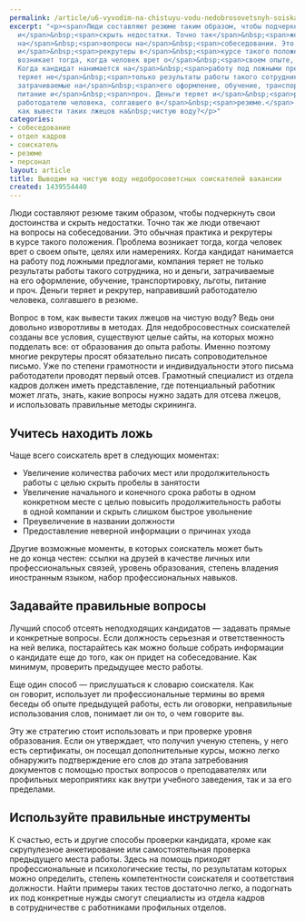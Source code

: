 ```yaml
---
permalink: /article/u6-vyvodim-na-chistuyu-vodu-nedobrosovetsnyh-soiskateley-vakansii
excerpt: "<p><span>Люди составляют резюме таким образом, чтобы подчеркнуть свои достоинства
  и</span>&nbsp;<span>скрыть недостатки. Точно так</span>&nbsp;<span>же люди отвечают
  на</span>&nbsp;<span>вопросы на</span>&nbsp;<span>собеседовании. Это обычная практика
  и</span>&nbsp;<span>рекрутеры в</span>&nbsp;<span>курсе такого положения. Проблема
  возникает тогда, когда человек врет о</span>&nbsp;<span>своем опыте, целях или намерениях.
  Когда кандидат нанимается на</span>&nbsp;<span>работу под ложными предлогами, компания
  теряет не</span>&nbsp;<span>только результаты работы такого сотрудника, но</span>&nbsp;<span>и</span>&nbsp;<span>деньги,
  затрачиваемые на</span>&nbsp;<span>его оформление, обучение, транспортировку, льготы,
  питание и</span>&nbsp;<span>проч. Деньги теряет и</span>&nbsp;<span>рекрутер, направивший
  работодателю человека, солгавшего в</span>&nbsp;<span>резюме.</span> Вопрос в&nbsp;том,
  как вывести таких лжецов на&nbsp;чистую воду?</p>"
categories:
- собеседование
- отдел кадров
- соискатель
- резюме
- персонал
layout: article
title: Выводим на чистую воду недобросоветсных соискателей вакансии
created: 1439554440
---
```

Люди составляют резюме таким образом, чтобы подчеркнуть свои достоинства и скрыть недостатки. Точно так же люди отвечают на вопросы на собеседовании. Это обычная практика и рекрутеры в курсе такого положения. Проблема возникает тогда, когда человек врет о своем опыте, целях или намерениях. Когда кандидат нанимается на работу под ложными предлогами, компания теряет не только результаты работы такого сотрудника, но и деньги, затрачиваемые на его оформление, обучение, транспортировку, льготы, питание и проч. Деньги теряет и рекрутер, направивший работодателю человека, солгавшего в резюме.

Вопрос в том, как вывести таких лжецов на чистую воду? Ведь они довольно изворотливы в методах. Для недобросовестных соискателей созданы все условия, существуют целые сайты, на которых можно подделать все: от образования до опыта работы. Именно поэтому многие рекрутеры просят обязательно писать сопроводительное письмо. Уже по степени грамотности и индивидуальности этого письма работодатели проводят первый отсев. Грамотный специалист из отдела кадров должен иметь представление, где потенциальный работник может лгать, знать, какие вопросы нужно задать для отсева лжецов, и использовать правильные методы скрининга.

## Учитесь находить ложь ##

Чаще всего соискатель врет в следующих моментах:

 *  Увеличение количества рабочих мест или продолжительность работы с целью скрыть пробелы в занятости
 *  Увеличение начального и конечного срока работы в одном конкретном месте с целью повысить продолжительность работы в одной компании и скрыть слишком быстрое увольнение
 *  Преувеличение в названии должности
 *  Предоставление неверной информации о причинах ухода

Другие возможные моменты, в которых соискатель может быть не до конца честен: ссылки на друзей в качестве личных или профессиональных связей, уровень образования, степень владения иностранным языком, набор профессиональных навыков.

## Задавайте правильные вопросы ##

Лучший способ отсеять неподходящих кандидатов — задавать прямые и конкретные вопросы. Если должность серьезная и ответственность на ней велика, постарайтесь как можно больше собрать информации о кандидате еще до того, как он придет на собеседование. Как минимум, проверить предыдущее место работы.

Еще один способ — прислушаться к словарю соискателя. Как он говорит, использует ли профессиональные термины во время беседы об опыте предыдущей работы, есть ли оговорки, неправильные использования слов, понимает ли он то, о чем говорите вы.

Эту же стратегию стоит использовать и при проверке уровня образования. Если он утверждает, что получил ученую степень, у него есть сертификаты, он посещал дополнительные курсы, можно легко обнаружить подтверждение его слов до этапа затребования документов с помощью простых вопросов о преподавателях или профильных мероприятиях как внутри учебного заведения, так и за его пределами.

## Используйте правильные инструменты ##

К счастью, есть и другие способы проверки кандидата, кроме как скрупулезное анкетирование или самостоятельная проверка предыдущего места работы. Здесь на помощь приходят профессиональные и психологические тесты, по результатам которых можно определить, степень компетентности соискателя и соответствия должности. Найти примеры таких тестов достаточно легко, а подогнать их под конкретные нужды смогут специалисты из отдела кадров в сотрудничестве с работниками профильных отделов.
